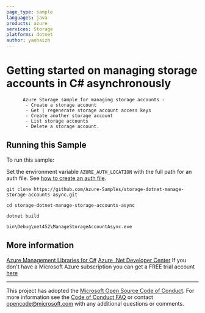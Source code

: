 ```yaml
---
page_type: sample
languages: java
products: azure
services: Storage
platforms: dotnet
author: yaohaizh
---
```


# Getting started on managing storage accounts in C# asynchronously #

          Azure Storage sample for managing storage accounts -
           - Create a storage account
           - Get | regenerate storage account access keys
           - Create another storage account
           - List storage accounts
           - Delete a storage account.


## Running this Sample ##

To run this sample:

Set the environment variable `AZURE_AUTH_LOCATION` with the full path for an auth file. See [how to create an auth file](https://github.com/Azure/azure-libraries-for-net/blob/master/AUTH.md).

    git clone https://github.com/Azure-Samples/storage-dotnet-manage-storage-accounts-async.git

    cd storage-dotnet-manage-storage-accounts-async
  
    dotnet build
    
    bin\Debug\net452\ManageStorageAccountAsync.exe

## More information ##

[Azure Management Libraries for C#](https://github.com/Azure/azure-sdk-for-net/tree/Fluent)
[Azure .Net Developer Center](https://azure.microsoft.com/en-us/develop/net/)
If you don't have a Microsoft Azure subscription you can get a FREE trial account [here](http://go.microsoft.com/fwlink/?LinkId=330212)

---

This project has adopted the [Microsoft Open Source Code of Conduct](https://opensource.microsoft.com/codeofconduct/). For more information see the [Code of Conduct FAQ](https://opensource.microsoft.com/codeofconduct/faq/) or contact [opencode@microsoft.com](mailto:opencode@microsoft.com) with any additional questions or comments.